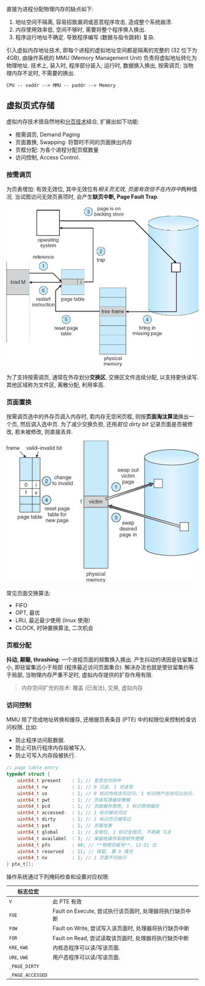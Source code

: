 直接为进程分配物理内存的缺点如下:
1. 地址空间不隔离, 容易招致漏洞或恶意程序攻击, 造成整个系统崩溃.
2. 内存使用效率低, 空间不够时, 需要将整个程序换入换出.
3. 程序运行地址不确定. 导致程序编写 (数据与指令跳转) 复杂.

引入虚拟内存地址技术, 即每个进程的虚拟地址空间都是隔离的完整的 (32 位下为 4GB), 由操作系统的 MMU (Memory Management Unit) 负责将虚拟地址转化为物理地址. 技术上, 装入时, 程序部分装入; 运行时, 数据换入换出, 按需调页; 当物理内存不足时, 不需要的换出.

```
CPU -- vaddr --> MMU -- paddr --> Memory
```

## 虚拟页式存储

 虚拟内存技术很自然地和[分页技术](分页技术.md)结合, 扩展出如下功能:
- 按需调页, Demand Paging
- 页面置换, Swapping: 将暂时不同的页面换出内存
- 页框分配: 为各个进程分配页框数量
- 访问控制, Access Control.

### 按需调页

为页表增加: 有效无效位, 其中无效位有*相关页无效, 页面有效但不在内存中*两种情况. 当试图访问无效页表项时, 会产生**缺页中断, Page Fault Trap**.

![|450](../../attach/Pasted%20image%2020230621083243.png)

为了支持按需调页, 通常在外存划分**交换区**, 交换区文件连续分配, 以支持更快读写. 其他区域称为文件区, 离散分配, 利用率高.

### 页面置换

按需调页选中的外存页调入内存时, 若内存无空闲页框, 则按**页面淘汰算法**换出一个页, 然后调入选中页. 为了减少交换负担, 还用*脏位 dirty bit* 记录页面是否被修改, 若未被修改, 则直接丢弃.

![|400](../../attach/Pasted%20image%2020230621091127.png)

常见页面交换算法:
- FIFO
- OPT, 最优
- LRU, 最近最少使用 (linux 使用)
- CLOCK, 时钟置换算法, 二次机会

### 页框分配

**抖动, 颠簸, thrashing**: 一个进程页面的频繁换入换出. 产生抖动的诱因是驻留集过小, 即驻留集远小于局部 (程序最近访问页面集合). 解决办法也就是使驻留集约等于局部, 当物理内存严重不足时, 虚拟内存提供的扩存作用有限.

> 内存空间扩充的技术: 覆盖 (已淘汰), 交换, 虚拟内存

### 访问控制

MMU 除了完成地址转换和缓存, 还根据页表条目 (PTE) 中的权限位来控制检查访问权限.
比如:
- 防止程序访问脏数据.
- 防止可执行程序内存段被写入.
- 防止可写入内存段被执行.

```c
// page table entry
typedef struct {
	uint64_t present    : 1; // 是否在内存中
	uint64_t rw         : 1; // 0 只读, 1 可读写
	uint64_t us         : 1; // 0 标识内核态可访问, 1 标识用户态也可以访问.
	uint64_t pwt        : 1; // 页级写透缓存策略
	uint64_t pcd        : 1; // 页级缓存禁用, 1 标识禁用缓存
	uint64_t accessed:  : 1; // 1 标识被访问过
	uint64_t dirty      : 1; // 1 标识页已被写过 
	uint64_t pat        : 1; // 页属性表
	uint64_t global     : 1; // 全局位, 1 标识全局页, 不刷新 TLB
	uint64_t availabel  : 3; // 保留给操作系统软件使用
	uint64_t pfn        : 40; // **物理页框号**, 12-51 位
	uint64_t reserved   : 11; // 保留, 置 0 填充
	uint64_t nx         : 1; // 1 页面不可执行
} pte_t[];
```

操作系统通过下列掩码检查和设置对应权限:

| 标志位宏          |                                                        |
| ------------- | ------------------------------------------------------ |
| `V`           | 此 PTE 有效                                            |
| `FOE`         | Fault on Execute, 尝试执行该页面时, 处理器将执行缺页中断 |
| `FOW`         | Fault on Write, 尝试写入该页面时, 处理器将执行缺页中断   |
| `FOR`         | Fault on Read, 尝试读取该页面时, 处理器将执行缺页中断                                          |
| `KRE`, `KWE`  | 内核态程序可以读/写该页面.                             |
| `URE`, `UWE`  | 用户态程序可以读/写该页面.                             |
| `_PAGE_DIRTY` |                                                        |
| `_PAGE_ACCESSED`              |                                                        |
